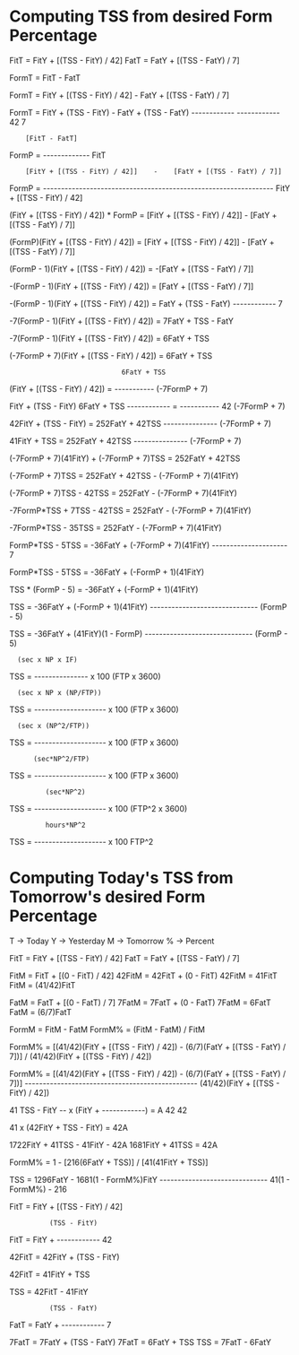  # Computing TSS from desired Form Percentage

FitT = FitY + [(TSS - FitY) / 42]
FatT = FatY + [(TSS - FatY) / 7]

FormT = FitT - FatT

FormT = FitY + [(TSS - FitY) / 42]  -  FatY + [(TSS - FatY) / 7]



FormT = FitY + (TSS - FitY)  -  FatY + (TSS - FatY)
               ------------            ------------
                    42                      7


        [FitT - FatT] 
FormP = -------------
             FitT


        [FitY + [(TSS - FitY) / 42]]    -    [FatY + [(TSS - FatY) / 7]]
FormP = ----------------------------------------------------------------
                           FitY + [(TSS - FitY) / 42]


(FitY + [(TSS - FitY) / 42]) * FormP  = [FitY + [(TSS - FitY) / 42]] - [FatY + [(TSS - FatY) / 7]]

(FormP)(FitY + [(TSS - FitY) / 42]) = [FitY + [(TSS - FitY) / 42]] - [FatY + [(TSS - FatY) / 7]]

(FormP - 1)(FitY + [(TSS - FitY) / 42]) = -[FatY + [(TSS - FatY) / 7]]

-(FormP - 1)(FitY + [(TSS - FitY) / 42]) = [FatY + [(TSS - FatY) / 7]]

-(FormP - 1)(FitY + [(TSS - FitY) / 42]) = FatY + (TSS - FatY)
                                                  ------------
                                                       7

-7(FormP - 1)(FitY + [(TSS - FitY) / 42]) = 7FatY + TSS - FatY

-7(FormP - 1)(FitY + [(TSS - FitY) / 42]) = 6FatY + TSS

(-7FormP + 7)(FitY + [(TSS - FitY) / 42]) = 6FatY + TSS


                                6FatY + TSS
(FitY + [(TSS - FitY) / 42]) =  -----------
                               (-7FormP + 7)

FitY + (TSS - FitY)     6FatY + TSS
       ------------  =  -----------
            42         (-7FormP + 7)

42FitY + (TSS - FitY)  =  252FatY + 42TSS
                          ---------------
                           (-7FormP + 7)

41FitY + TSS  =  252FatY + 42TSS
                 ---------------
                  (-7FormP + 7)

(-7FormP + 7)(41FitY) + (-7FormP + 7)TSS = 252FatY + 42TSS

(-7FormP + 7)TSS = 252FatY + 42TSS - (-7FormP + 7)(41FitY)

(-7FormP + 7)TSS - 42TSS = 252FatY - (-7FormP + 7)(41FitY)

-7FormP*TSS + 7TSS - 42TSS = 252FatY - (-7FormP + 7)(41FitY)

-7FormP*TSS - 35TSS = 252FatY - (-7FormP + 7)(41FitY)

FormP*TSS - 5TSS = -36FatY + (-7FormP + 7)(41FitY)
                             ---------------------
                                        7

FormP*TSS - 5TSS = -36FatY + (-FormP + 1)(41FitY)

TSS * (FormP - 5) = -36FatY + (-FormP + 1)(41FitY)

TSS = -36FatY + (-FormP + 1)(41FitY)
      ------------------------------
              (FormP - 5)

TSS = -36FatY + (41FitY)(1 - FormP)
      ------------------------------
              (FormP - 5)



      (sec x NP x IF)
TSS = ---------------  x 100
        (FTP x 3600) 


      (sec x NP x (NP/FTP))
TSS =  --------------------         x 100
           (FTP x 3600)         

      (sec x (NP^2/FTP))
TSS =  --------------------         x 100
           (FTP x 3600)         

          (sec*NP^2/FTP)
TSS =  --------------------         x 100
           (FTP x 3600)         


             (sec*NP^2)
TSS =  --------------------         x 100
           (FTP^2 x 3600)         


             hours*NP^2
TSS =  --------------------         x 100
                FTP^2




 # Computing Today's TSS from Tomorrow's desired Form Percentage

T -> Today
Y -> Yesterday
M -> Tomorrow
% -> Percent

FitT = FitY + [(TSS - FitY) / 42]
FatT = FatY + [(TSS - FatY) / 7]


FitM = FitT + [(0 - FitT) / 42]
42FitM = 42FitT + (0 - FitT)
42FitM = 41FitT
FitM = (41/42)FitT

FatM = FatT + [(0 - FatT) / 7]
7FatM = 7FatT + (0 - FatT)
7FatM = 6FatT
FatM = (6/7)FatT

FormM = FitM - FatM
FormM% = (FitM - FatM) / FitM

FormM% = [(41/42)(FitY + [(TSS - FitY) / 42]) - (6/7)(FatY + [(TSS - FatY) / 7])] / (41/42)(FitY + [(TSS - FitY) / 42])

FormM% = [(41/42)(FitY + [(TSS - FitY) / 42]) - (6/7)(FatY + [(TSS - FatY) / 7])]
                  ------------------------------------------------
                         (41/42)(FitY + [(TSS - FitY) / 42])

41            TSS - FitY
-- x (FitY + ------------)  = A
42                42

              
41 x (42FitY + TSS - FitY)  = 42A

1722FitY + 41TSS - 41FitY - 42A
1681FitY + 41TSS = 42A

FormM% = 1 - [216(6FatY + TSS)] / [41(41FitY + TSS)]

TSS = 1296FatY - 1681(1 - FormM%)FitY
        ------------------------------
                41(1 - FormM%) - 216



FitT = FitY + [(TSS - FitY) / 42]

              (TSS - FitY)
FitT = FitY + ------------
                   42

42FitT = 42FitY + (TSS - FitY)                   

42FitT = 41FitY + TSS

TSS = 42FitT - 41FitY

              (TSS - FatY)
FatT = FatY + ------------
                   7

7FatT = 7FatY + (TSS - FatY)
7FatT = 6FatY + TSS
TSS = 7FatT - 6FatY
